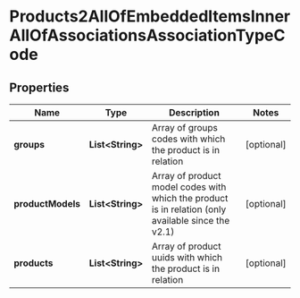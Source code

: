 

# Products2AllOfEmbeddedItemsInnerAllOfAssociationsAssociationTypeCode


## Properties

| Name | Type | Description | Notes |
|------------ | ------------- | ------------- | -------------|
|**groups** | **List&lt;String&gt;** | Array of groups codes with which the product is in relation |  [optional] |
|**productModels** | **List&lt;String&gt;** | Array of product model codes with which the product is in relation (only available since the v2.1) |  [optional] |
|**products** | **List&lt;String&gt;** | Array of product uuids with which the product is in relation |  [optional] |



